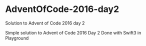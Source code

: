 # AdventOfCode-2016-day2
Solution to Advent of Code 2016 day 2

Simple solution to Advent of Code 2016 Day 2
Done with Swift3 in Playground
